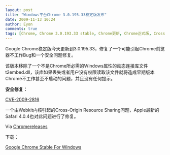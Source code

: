 ```yaml
---
layout: post
title: "Windows平台Chrome 3.0.195.33稳定版发布"
date: 2009-11-13 10:24
author: Eyon
comments: true
tags: [Chrome, Chrome 3.0.193.33 stable, Chrome更新, Chrome正式版, Cross-Origin]
---
```

Google Chrome稳定版今天更新到3.0.195.33，修复了一个可能引起Chrome浏览器不工作Bug和一个安全问题修复。

该版本移除了一个不是Chrome所必需的Windows属性的动态连接库文件t2embed.dll，该库如果丢失或者用户没有权限读取该文件就将造成早期版本Chrome不工作甚至不启动的问题，并且没有任何提示。

**安全修复：**

[CVE-2009-2816](http://support.apple.com/kb/HT3949) 

一个由Webkit内核引起的Cross-Origin Resource Sharing问题，Apple最新的Safari 4.0.4也对此问题进行了修复。

Via [Chromereleases](http://googlechromereleases.blogspot.com/2009/11/stable-update-fix-google-chrome-not.html)

下载：

[Google Chrome Stable For Windows](http://www.google.com/chrome)
